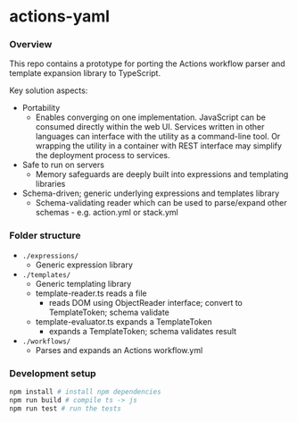 # actions-yaml

### Overview

This repo contains a prototype for porting the Actions workflow parser and template expansion library to TypeScript.

Key solution aspects:
- Portability
  - Enables converging on one implementation. JavaScript can be consumed directly within the web UI. Services written in other languages can interface with the utility as a command-line tool. Or wrapping the utility in a container with REST interface may simplify the deployment process to services.
- Safe to run on servers
  - Memory safeguards are deeply built into expressions and templating libraries
- Schema-driven; generic underlying expressions and templates library
  - Schema-validating reader which can be used to parse/expand other schemas - e.g. action.yml or stack.yml

### Folder structure

- `./expressions/`
  - Generic expression library
- `./templates/`
  - Generic templating library
  - template-reader.ts reads a file
    - reads DOM using ObjectReader interface; convert to TemplateToken; schema validate
  - template-evaluator.ts expands a TemplateToken
    - expands a TemplateToken; schema validates result
- `./workflows/`
  - Parses and expands an Actions workflow.yml

<!--

TODO:

- Templates CLI
  - Support expanding a token
  - Handle errors in templating CLI
  - Fix delimiter pattern in templating CLI
- YAML parser
  - Technically we don't have to do this (service could do this)
  - Find YAML parser (look into RedHat)
  - Make sure we can turn off anchors (memory DOS - e.g. billion laughs attack)
- Add workflow-specific stuff
  - CLI
    - Support batch of commands
  - AzDevNext today:
    - Initial YAML parse: /Users/eric/repos/azdevnext/src/Actions/Runtime/Client/WebApi/Pipelines/ObjectTemplating/PipelineTemplateParser.cs
- Testing
  - jest

- Interface with Actions Service
  - Side-by-side
  - Feature flag
  - Telemetry
  - CLI interface - critical section
  - Pool of processes? (low pri)
- Lower priority
  - Add secret masker into expressions
  - Crisply define pulic interface for SDK
  - Split into multiple packages (yet make local changes work)
  - Better error message for mututally exclusive keys
  - Deeper validation rules (i.e. stuff that pipeline-template-converter does)
-->

### Development setup

```sh
npm install # install npm dependencies
npm run build # compile ts -> js
npm run test # run the tests
```
